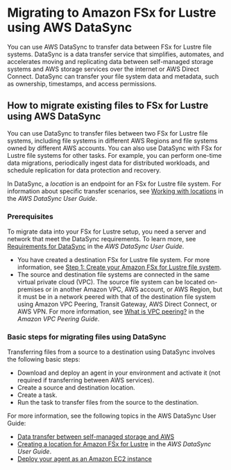 # Migrating to Amazon FSx for Lustre using AWS DataSync<a name="migrating-fsx-lustre"></a>

You can use AWS DataSync to transfer data between FSx for Lustre file systems\. DataSync is a data transfer service that simplifies, automates, and accelerates moving and replicating data between self\-managed storage systems and AWS storage services over the internet or AWS Direct Connect\. DataSync can transfer your file system data and metadata, such as ownership, timestamps, and access permissions\.

## How to migrate existing files to FSx for Lustre using AWS DataSync<a name="migrate-files-to-fsx-datasync"></a>

You can use DataSync to transfer files between two FSx for Lustre file systems, including file systems in different AWS Regions and file systems owned by different AWS accounts\. You can also use DataSync with FSx for Lustre file systems for other tasks\. For example, you can perform one\-time data migrations, periodically ingest data for distributed workloads, and schedule replication for data protection and recovery\.

In DataSync, a *location* is an endpoint for an FSx for Lustre file system\. For information about specific transfer scenarios, see [Working with locations](https://docs.aws.amazon.com/datasync/latest/userguide/working-with-locations.html) in the *AWS DataSync User Guide*\.

### Prerequisites<a name="migrate-data-sync-prereq"></a>

To migrate data into your FSx for Lustre setup, you need a server and network that meet the DataSync requirements\. To learn more, see [Requirements for DataSync](https://docs.aws.amazon.com/datasync/latest/userguide/requirements.html) in the *AWS DataSync User Guide*\.
+ You have created a destination FSx for Lustre file system\. For more information, see [Step 1: Create your Amazon FSx for Lustre file system](getting-started-step1.md)\.
+ The source and destination file systems are connected in the same virtual private cloud \(VPC\)\. The source file system can be located on\-premises or in another Amazon VPC, AWS account, or AWS Region, but it must be in a network peered with that of the destination file system using Amazon VPC Peering, Transit Gateway, AWS Direct Connect, or AWS VPN\. For more information, see [What is VPC peering?](https://docs.aws.amazon.com/vpc/latest/peering/what-is-vpc-peering.html) in the *Amazon VPC Peering Guide*\.

### Basic steps for migrating files using DataSync<a name="migrate-data-sync-basic-steps"></a>

Transferring files from a source to a destination using DataSync involves the following basic steps:
+ Download and deploy an agent in your environment and activate it \(not required if transferring between AWS services\)\.
+ Create a source and destination location\.
+ Create a task\.
+ Run the task to transfer files from the source to the destination\.

For more information, see the following topics in the AWS DataSync User Guide:
+ [ Data transfer between self\-managed storage and AWS](https://docs.aws.amazon.com/datasync/latest/userguide/how-datasync-works.html#onprem-aws)
+ [ Creating a location for Amazon FSx for Lustre](https://docs.aws.amazon.com/datasync/latest/userguide/create-lustre-location.html) in the *AWS DataSync User Guide*\.
+ [Deploy your agent as an Amazon EC2 instance](https://docs.aws.amazon.com/datasync/latest/userguide/deploy-agents.html#ec2-deploy-agent)
